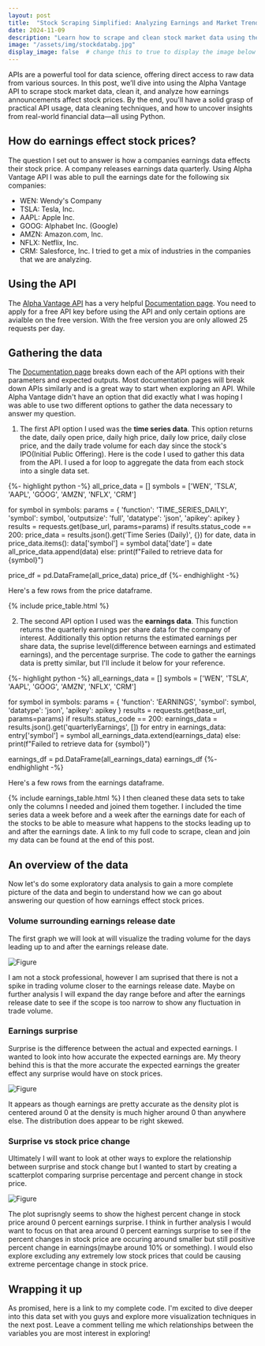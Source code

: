 ```yaml
---
layout: post
title:  "Stock Scraping Simplified: Analyzing Earnings and Market Trends with Alpha Vantage API"
date: 2024-11-09
description: "Learn how to scrape and clean stock market data using the Alpha Vantage API in Python. This hands-on guide for data science students explores the impact of earnings reports on stock prices, covering API data retrieval, preprocessing, and analysis."  
image: "/assets/img/stockdatabg.jpg"
display_image: false  # change this to true to display the image below the banner 
---
```

<p class="intro"><span class="dropcap">A</span>PIs are a powerful tool for data science, offering direct access to raw data from various sources. In this post, we’ll dive into using the Alpha Vantage API to scrape stock market data, clean it, and analyze how earnings announcements affect stock prices. By the end, you'll have a solid grasp of practical API usage, data cleaning techniques, and how to uncover insights from real-world financial data—all using Python.</p>

## How do earnings effect stock prices?
The question I set out to answer is how a companies earnings data effects their stock price. A company releases earnings data quarterly. Using Alpha Vantage API I was able to pull the earnings date for the following six companies: 
* WEN: Wendy's Company
* TSLA: Tesla, Inc.
* AAPL: Apple Inc.
* GOOG: Alphabet Inc. (Google)
* AMZN: Amazon.com, Inc.
* NFLX: Netflix, Inc.
* CRM: Salesforce, Inc.
I tried to get a mix of industries in the companies that we are analyzing.

## Using the API
The [Alpha Vantage API](https://www.alphavantage.co/) has a very helpful [Documentation page](https://www.alphavantage.co/documentation). You need to apply for a free API key before using the API and only certain options are avialble on the free version. With the free version you are only allowed 25 requests per day.

## Gathering the data
The [Documentation page](https://www.alphavantage.co/documentation) breaks down each of the API options with their parameters and expected outputs. Most documentation pages will break down APIs similarly and is a great way to start when exploring an API. While Alpha Vantage didn't have an option that did exactly what I was hoping I was able to use two different options to gather the data necessary to answer my question. 
1. The first API option I used was the **time series data**. This option returns the date, daily open price, daily high price, daily low price, daily close price, and the daily trade volume for each day since the stock's IPO(Initial Public Offering). Here is the code I used to gather this data from the API. I used a for loop to aggregate the data from each stock into a single data set.

{%- highlight python -%}
all_price_data = []
symbols = ['WEN', 'TSLA', 'AAPL', 'GOOG', 'AMZN', 'NFLX', 'CRM']

for symbol in symbols:
    params = {
        'function': 'TIME_SERIES_DAILY',
        'symbol': symbol,
        'outputsize': 'full',
        'datatype': 'json',
        'apikey': apikey
    }
    results = requests.get(base_url, params=params)
    if results.status_code == 200:
        price_data = results.json().get('Time Series (Daily)', {})
        for date, data in price_data.items():
            data['symbol'] = symbol
            data['date'] = date
            all_price_data.append(data)
    else:
        print(f"Failed to retrieve data for {symbol}")

price_df = pd.DataFrame(all_price_data)
price_df
{%- endhighlight -%}

Here's a few rows from the price dataframe.

{% include price_table.html %}

2. The second API option I used was the **earnings data**. This function returns the quarterly earnings per share data for the company of interest. Additionally this option returns the estimated earnings per share data, the suprise level(difference between earnings and estimated earnings), and the percentage surprise. The code to gather the earnings data is pretty similar, but I'll include it below for your reference.
<p>
{%- highlight python -%}
all_earnings_data = []
symbols = ['WEN', 'TSLA', 'AAPL', 'GOOG', 'AMZN', 'NFLX', 'CRM']

for symbol in symbols:
    params = {
        'function': 'EARNINGS',
        'symbol': symbol,
        'datatype': 'json',
        'apikey': apikey
    }
    results = requests.get(base_url, params=params)
    if results.status_code == 200:
        earnings_data = results.json().get('quarterlyEarnings', [])
        for entry in earnings_data:
            entry['symbol'] = symbol
        all_earnings_data.extend(earnings_data)
    else:
        print(f"Failed to retrieve data for {symbol}")

earnings_df = pd.DataFrame(all_earnings_data)
earnings_df
{%- endhighlight -%}

Here's a few rows from the earnings dataframe.

{% include earnings_table.html %}
I then cleaned these data sets to take only the columns I needed and joined them together. I included the time series data a week before and a week after the earnings date for each of the stocks to be able to measure what happens to the stocks leading up to and after the earnings date. A link to my full code to scrape, clean and join my data can be found at the end of this post.</p>

## An overview of the data
Now let's do some exploratory data analysis to gain a more complete picture of the data and begin to understand how we can go about answering our question of how earnings effect stock prices.

### Volume surrounding earnings release date
<p>The first graph we will look at will visualize the trading volume for the days leading up to and after the earnings release date.</p>

![Figure]({{site.url}}/{{site.baseurl}}/assets/img/volume.png)

I am not a stock professional, however I am suprised that there is not a spike in trading volume closer to the earnings release date. Maybe on further analysis I will expand the day range before and after the earnings release date to see if the scope is too narrow to show any fluctuation in trade volume.

### Earnings surprise
Surprise is the difference between the actual and expected earnings. I wanted to look into how accurate the expected earnings are. My theory behind this is that the more accurate the expected earnings the greater effect any surprise would have on stock prices.

![Figure]({{site.url}}/{{site.baseurl}}/assets/img/surprisePercentageDensity.png)

It appears as though earnings are pretty accurate as the density plot is centered around 0 at the density is much higher around 0 than anywhere else. The distribution does appear to be right skewed.

### Surprise vs stock price change
Ultimately I will want to look at other ways to explore the relationship between surprise and stock change but I wanted to start by creating a scatterplot comparing surprise percentage and percent change in stock price. 

![Figure]({{site.url}}/{{site.baseurl}}/assets/img/earningsvspricechange.png)

The plot suprisngly seems to show the highest percent change in stock price around 0 percent earnings surprise. I think in further analysis I would want to focus on that area around 0 percent earnings surprise to see if the percent changes in stock price are occuring around smaller but still positive percent change in earnings(maybe around 10% or something). I would elso explore excluding any extremely low stock prices that could be causing extreme percentage change in stock price.

## Wrapping it up
As promised, here is a link to my complete code. I'm excited to dive deeper into this data set with you guys and explore more visualization techniques in the next post. Leave a comment telling me which relationships between the variables you are most interest in exploring!